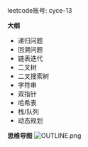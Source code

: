 leetcode账号: cyce-13

**大纲**
- 递归问题
- 回溯问题
- 链表迭代
- 二叉树
- 二叉搜索树
- 字符串
- 双指针
- 哈希表
- 栈/队列
- 动态规划

**思维导图**
![OUTLINE.png](OUTLINE.png)





